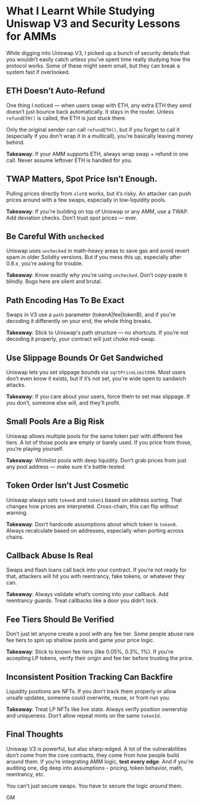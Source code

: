 # What I Learnt While Studying Uniswap V3 and  Security Lessons for AMMs

While digging into Uniswap V3, I picked up a bunch of security details that you wouldn’t easily catch unless you’ve spent time really studying how the protocol works. Some of these might seem small, but they can break a system fast if overlooked.



##  ETH Doesn’t Auto-Refund

One thing I noticed — when users swap with ETH, any extra ETH they send doesn’t just bounce back automatically. It stays in the router. Unless `refundETH()` is called, the ETH is just stuck there.

Only the original sender can call `refundETH()`, but if you forget to call it (especially if you don’t wrap it in a multicall), you’re basically leaving money behind.

**Takeaway**: If your AMM supports ETH, always wrap swap + refund in one call. Never assume leftover ETH is handled for you.



##  TWAP Matters, Spot Price Isn’t Enough.

Pulling prices directly from `slot0` works, but it’s risky. An attacker can push prices around with a few swaps, especially in low-liquidity pools.

**Takeaway**: If you're building on top of Uniswap or any AMM, use a TWAP. Add deviation checks. Don’t trust spot prices — ever.



##  Be Careful With `unchecked`

Uniswap uses `unchecked` in math-heavy areas to save gas and avoid revert spam in older Solidity versions. But if you mess this up, especially after 0.8.x, you're asking for trouble.

**Takeaway**: Know exactly why you're using `unchecked`. Don’t copy-paste it blindly. Bugs here are silent and brutal.



##  Path Encoding Has To Be Exact

Swaps in V3 use a `path` parameter (tokenA|fee|tokenB), and if you're decoding it differently on your end, the whole thing breaks.

**Takeaway**: Stick to Uniswap's path structure — no shortcuts. If you’re not decoding it properly, your contract will just choke mid-swap.



##  Use Slippage Bounds  Or Get Sandwiched

Uniswap lets you set slippage bounds via `sqrtPriceLimitX96`. Most users don’t even know it exists, but if it’s not set, you're wide open to sandwich attacks.

**Takeaway**: If you care about your users, force them to set max slippage. If you don’t, someone else will, and they’ll profit.



##  Small Pools Are a Big Risk

Uniswap allows multiple pools for the same token pair with different fee tiers. A lot of those pools are empty or barely used. If you price from those, you’re playing yourself.

**Takeaway**: Whitelist pools with deep liquidity. Don’t grab prices from just any pool address — make sure it's battle-tested.



##  Token Order Isn’t Just Cosmetic

Uniswap always sets `token0` and `token1` based on address sorting. That changes how prices are interpreted. Cross-chain, this can flip without warning.

**Takeaway**: Don’t hardcode assumptions about which token is `token0`. Always recalculate based on addresses, especially when porting across chains.



##  Callback Abuse Is Real

Swaps and flash loans call back into your contract. If you’re not ready for that, attackers will hit you with reentrancy, fake tokens, or whatever they can.

**Takeaway**: Always validate what’s coming into your callback. Add reentrancy guards. Treat callbacks like a door you didn’t lock.



##  Fee Tiers Should Be Verified

Don’t just let anyone create a pool with any fee tier. Some people abuse rare fee tiers to spin up shallow pools and game your price logic.

**Takeaway**: Stick to known fee tiers (like 0.05%, 0.3%, 1%). If you're accepting LP tokens, verify their origin and fee tier before trusting the price.



##  Inconsistent Position Tracking Can Backfire

Liquidity positions are NFTs. If you don’t track them properly or allow unsafe updates, someone could overwrite, reuse, or front-run you.

**Takeaway**: Treat LP NFTs like live state. Always verify position ownership and uniqueness. Don’t allow repeat mints on the same `tokenId`.



##  Final Thoughts

Uniswap V3 is powerful, but also sharp-edged. A lot of the vulnerabilities don’t come from the core contracts, they come from how people build around them. If you’re integrating AMM logic, **test every edge**. And if you're auditing one, dig deep into assumptions - pricing, token behavior, math, reentrancy, etc.

You can't just secure swaps. You have to secure the logic *around* them.

GM